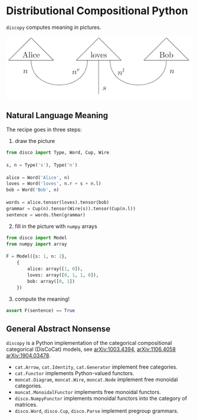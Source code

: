 # Distributional Compositional Python

`discopy` computes meaning in pictures.

!["Alice loves Bob" in picture](figures/alice-loves-bob.png)

## Natural Language Meaning

The recipe goes in three steps:

1) draw the picture

```python
from disco import Type, Word, Cup, Wire

s, n = Type('s'), Type('n')

alice = Word('Alice', n)
loves = Word('loves', n.r + s + n.l)
bob = Word('Bob', n)

words = alice.tensor(loves).tensor(bob)
grammar = Cup(n).tensor(Wire(s)).tensor(Cup(n.l))
sentence = words.then(grammar)
```

2) fill in the picture with `numpy` arrays

```python
from disco import Model
from numpy import array

F = Model({s: 1, n: 2},
    {
        alice: array([1, 0]),
        loves: array([0, 1, 1, 0]),
        bob: array([0, 1])
    })
```

3) compute the meaning!

```python
assert F(sentence) == True
```

## General Abstract Nonsense

`discopy` is a Python implementation of the categorical compositional categorical (DisCoCat) models, see [arXiv:1003.4394](https://arxiv.org/abs/1003.4394), [arXiv:1106.4058](https://arxiv.org/abs/1106.4058) [arXiv:1904.03478](https://arxiv.org/abs/1904.03478).

* `cat.Arrow`, `cat.Identity`, `cat.Generator` implement free categories.
* `cat.Functor` implements Python-valued functors.
* `moncat.Diagram`, `moncat.Wire`, `moncat.Node` implement free monoidal categories.
* `moncat.MonoidalFunctor` implements free monoidal functors.
* `disco.NumpyFunctor` implements monoidal functors into the category of matrices.
* `disco.Word`, `disco.Cup`, `disco.Parse` implement pregroup grammars.
